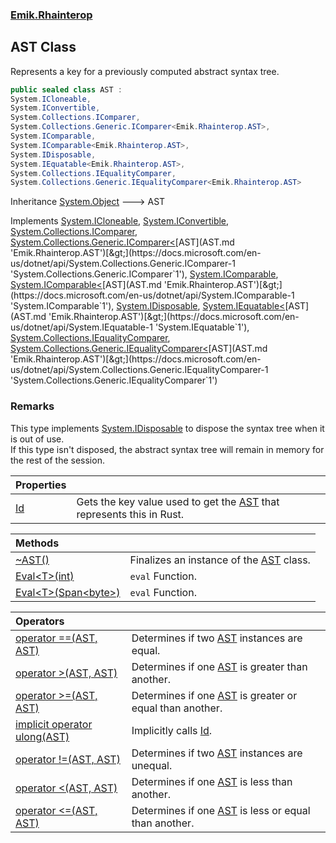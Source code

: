 ### [Emik.Rhainterop](Emik.Rhainterop.md 'Emik.Rhainterop')

## AST Class

Represents a key for a previously computed abstract syntax tree.

```csharp
public sealed class AST :
System.ICloneable,
System.IConvertible,
System.Collections.IComparer,
System.Collections.Generic.IComparer<Emik.Rhainterop.AST>,
System.IComparable,
System.IComparable<Emik.Rhainterop.AST>,
System.IDisposable,
System.IEquatable<Emik.Rhainterop.AST>,
System.Collections.IEqualityComparer,
System.Collections.Generic.IEqualityComparer<Emik.Rhainterop.AST>
```

Inheritance [System.Object](https://docs.microsoft.com/en-us/dotnet/api/System.Object 'System.Object') &#129106; AST

Implements [System.ICloneable](https://docs.microsoft.com/en-us/dotnet/api/System.ICloneable 'System.ICloneable'), [System.IConvertible](https://docs.microsoft.com/en-us/dotnet/api/System.IConvertible 'System.IConvertible'), [System.Collections.IComparer](https://docs.microsoft.com/en-us/dotnet/api/System.Collections.IComparer 'System.Collections.IComparer'), [System.Collections.Generic.IComparer&lt;](https://docs.microsoft.com/en-us/dotnet/api/System.Collections.Generic.IComparer-1 'System.Collections.Generic.IComparer`1')[AST](AST.md 'Emik.Rhainterop.AST')[&gt;](https://docs.microsoft.com/en-us/dotnet/api/System.Collections.Generic.IComparer-1 'System.Collections.Generic.IComparer`1'), [System.IComparable](https://docs.microsoft.com/en-us/dotnet/api/System.IComparable 'System.IComparable'), [System.IComparable&lt;](https://docs.microsoft.com/en-us/dotnet/api/System.IComparable-1 'System.IComparable`1')[AST](AST.md 'Emik.Rhainterop.AST')[&gt;](https://docs.microsoft.com/en-us/dotnet/api/System.IComparable-1 'System.IComparable`1'), [System.IDisposable](https://docs.microsoft.com/en-us/dotnet/api/System.IDisposable 'System.IDisposable'), [System.IEquatable&lt;](https://docs.microsoft.com/en-us/dotnet/api/System.IEquatable-1 'System.IEquatable`1')[AST](AST.md 'Emik.Rhainterop.AST')[&gt;](https://docs.microsoft.com/en-us/dotnet/api/System.IEquatable-1 'System.IEquatable`1'), [System.Collections.IEqualityComparer](https://docs.microsoft.com/en-us/dotnet/api/System.Collections.IEqualityComparer 'System.Collections.IEqualityComparer'), [System.Collections.Generic.IEqualityComparer&lt;](https://docs.microsoft.com/en-us/dotnet/api/System.Collections.Generic.IEqualityComparer-1 'System.Collections.Generic.IEqualityComparer`1')[AST](AST.md 'Emik.Rhainterop.AST')[&gt;](https://docs.microsoft.com/en-us/dotnet/api/System.Collections.Generic.IEqualityComparer-1 'System.Collections.Generic.IEqualityComparer`1')

### Remarks
  
This type implements [System.IDisposable](https://docs.microsoft.com/en-us/dotnet/api/System.IDisposable 'System.IDisposable') to dispose the syntax tree when it is out of use.  
If this type isn't disposed, the abstract syntax tree will remain in memory for the rest of the session.

| Properties | |
| :--- | :--- |
| [Id](AST.Id.md 'Emik.Rhainterop.AST.Id') | Gets the key value used to get the [AST](AST.md 'Emik.Rhainterop.AST') that represents this in Rust. |

| Methods | |
| :--- | :--- |
| [~AST()](AST.~AST().md 'Emik.Rhainterop.AST.~AST()') | Finalizes an instance of the [AST](AST.md 'Emik.Rhainterop.AST') class. |
| [Eval&lt;T&gt;(int)](AST.Eval.HtCzncE3eVOlRh4RpRhr+Q.md 'Emik.Rhainterop.AST.Eval<T>(int)') | `eval` Function. |
| [Eval&lt;T&gt;(Span&lt;byte&gt;)](AST.Eval.35ydCRBpLpR1HvcM1VY6ag.md 'Emik.Rhainterop.AST.Eval<T>(System.Span<byte>)') | `eval` Function. |

| Operators | |
| :--- | :--- |
| [operator ==(AST, AST)](AST.op_Equality.Vv9PvIyTGkPHLoawJd/gNA.md 'Emik.Rhainterop.AST.op_Equality(Emik.Rhainterop.AST, Emik.Rhainterop.AST)') | Determines if two [AST](AST.md 'Emik.Rhainterop.AST') instances are equal. |
| [operator &gt;(AST, AST)](AST.op_GreaterThan.ZvfQAF+v12IRZ59mjcPPag.md 'Emik.Rhainterop.AST.op_GreaterThan(Emik.Rhainterop.AST, Emik.Rhainterop.AST)') | Determines if one [AST](AST.md 'Emik.Rhainterop.AST') is greater than another. |
| [operator &gt;=(AST, AST)](AST.op_GreaterThanOrEqual.NyAv4WGBsrAeReoGkRHglw.md 'Emik.Rhainterop.AST.op_GreaterThanOrEqual(Emik.Rhainterop.AST, Emik.Rhainterop.AST)') | Determines if one [AST](AST.md 'Emik.Rhainterop.AST') is greater or equal than another. |
| [implicit operator ulong(AST)](AST.op_Implicit.HNJzC/gR12jhl0AM64s8XQ.md 'Emik.Rhainterop.AST.op_Implicit ulong(Emik.Rhainterop.AST)') | Implicitly calls [Id](AST.Id.md 'Emik.Rhainterop.AST.Id'). |
| [operator !=(AST, AST)](AST.op_Inequality.HCokNi/btqYwQpYwxMz41Q.md 'Emik.Rhainterop.AST.op_Inequality(Emik.Rhainterop.AST, Emik.Rhainterop.AST)') | Determines if two [AST](AST.md 'Emik.Rhainterop.AST') instances are unequal. |
| [operator &lt;(AST, AST)](AST.op_LessThan.MbfzucQ/n5otjYivfJg1bQ.md 'Emik.Rhainterop.AST.op_LessThan(Emik.Rhainterop.AST, Emik.Rhainterop.AST)') | Determines if one [AST](AST.md 'Emik.Rhainterop.AST') is less than another. |
| [operator &lt;=(AST, AST)](AST.op_LessThanOrEqual.URVn1dfEVfIR2CGqoiMqkQ.md 'Emik.Rhainterop.AST.op_LessThanOrEqual(Emik.Rhainterop.AST, Emik.Rhainterop.AST)') | Determines if one [AST](AST.md 'Emik.Rhainterop.AST') is less or equal than another. |
